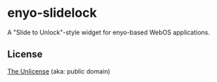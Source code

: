 # enyo-slidelock

A "Slide to Unlock"-style widget for enyo-based WebOS applications.

## License

[The Unlicense](http://unlicense.org) (aka: public domain)